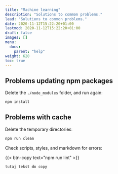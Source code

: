 ```yaml
---
title: "Machine learning"
description: "Solutions to common problems."
lead: "Solutions to common problems."
date: 2020-11-12T15:22:20+01:00
lastmod: 2020-11-12T15:22:20+01:00
draft: false
images: []
menu:
  docs:
    parent: "help"
weight: 620
toc: true
---
```


## Problems updating npm packages

Delete the `./node_modules` folder, and run again:

```bash
npm install
```

## Problems with cache

Delete the temporary directories:

```bash
npm run clean
```
Check scripts, styles, and markdown for errors:

{{< btn-copy text="npm run lint" >}}

```bash
tutaj tekst do copy
```
